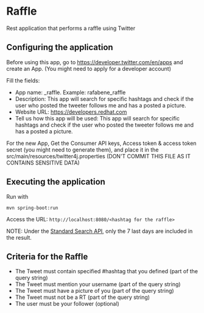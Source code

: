 # Raffle
Rest application that performs a raffle using Twitter

## Configuring the application
Before using this app, go to <https://developer.twitter.com/en/apps> and create an App. (You might need to apply for a developer account)

Fill the fields:

- App name: <your twitter handle>_raffle. Example: rafabene_raffle
- Description: This app will search for specific hashtags and check if the user who posted the tweeter follows me and has a posted a picture.
- Website URL: https://developers.redhat.com
- Tell us how this app will be used: This app will search for specific hashtags and check if the user who posted the tweeter follows me and has a posted a picture.

For the new App, Get the Consumer API keys, Access token & access token secret (you might need to generate them), and place it in the src/main/resources/twitter4j.properties (DON'T COMMIT THIS FILE AS IT CONTAINS SENSITIVE DATA)

## Executing the application

Run with

    mvn spring-boot:run
    
Access the URL: `http://localhost:8080/<hashtag for the raffle>`

NOTE: Under the [Standard Search  API](https://developer.twitter.com/en/docs/tweets/search/overview), only the 7 last days are included in the result.

## Criteria for the Raffle

- The Tweet must contain specified #hashtag that you defined (part of the query string)
- The Tweet must mention your username (part of the query string)
- The Tweet must have a picture of you (part of the query string)
- The Tweet must not be a RT (part of the query string)
- The user must be your follower (optional)
